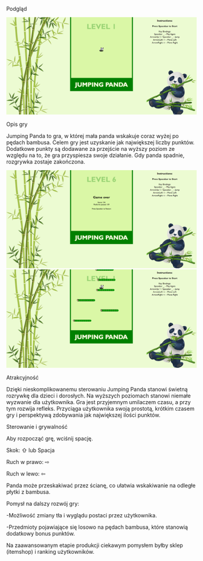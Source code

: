 
Podgląd

![Screenshot](screenshots/zrzut1.png "Screenshot")

Opis gry

Jumping Panda to gra, w której mała panda wskakuje coraz wyżej po pędach bambusa. Celem gry jest uzyskanie jak największej liczby punktów. Dodatkowe punkty są dodawane za przejście na wyższy poziom ze względu na to, że gra przyspiesza swoje działanie. Gdy panda spadnie, rozgrywka zostaje zakończona.

![Screenshot](screenshots/zrzut2.png "Screenshot")
![Screenshot](screenshots/zrzut3.png "Screenshot")

Atrakcyjność

Dzięki nieskomplikowanemu sterowaniu Jumping Panda stanowi świetną rozrywkę dla dzieci i dorosłych. Na wyższych poziomach stanowi niemałe wyzwanie dla użytkownika. Gra jest przyjemnym umilaczem czasu, a przy tym rozwija refleks. Przyciąga użytkownika swoją prostotą, krótkim czasem gry i perspektywą zdobywania jak największej ilości punktów.



Sterowanie i grywalność

Aby rozpocząć grę, wciśnij spację.

Skok: ⇧ lub Spacja

Ruch w prawo: ⇨

Ruch w lewo: ⇦

Panda może przeskakiwać przez ścianę, co ułatwia wskakiwanie na odległe płytki z bambusa. 



Pomysł na dalszy rozwój gry: 

-Możliwość zmiany tła i wyglądu postaci przez użytkownika. 

-Przedmioty pojawiające się losowo na pędach bambusa, które stanowią dodatkowy bonus punktów.

Na zaawansowanym etapie produkcji ciekawym pomysłem byłby sklep (itemshop) i ranking użytkowników.  

